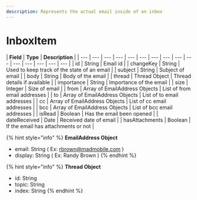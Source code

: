 ```yaml
---
description: Represents the actual email inside of an inbox
---
```


# InboxItem

| **Field** | **Type** | **Description** |
| --- | --- | --- | --- | --- | --- | --- | --- | --- | --- | --- | --- | --- | --- | --- |
| id | String | Email id |
| changeKey | String | Used to keep track of the state of an email |
| subject | String | Subject of email |
| body | String | Body of the email |
| thread | Thread Object | Thread details if available |
| importance | String | Importance of the email |
| size | Integer | Size of email |
| from | Array of EmailAddress Objects | List of from email addresses |
| to | Array of EmailAddress Objects | List of to email addresses |
| cc | Array of EmailAddress Objects | List of cc email addresses |
| bcc | Array of EmailAddress Objects | List of bcc email addresses |
| isRead | Boolean | Has the email been opened |
| dateReceived | Date | Received date of email |
| hasAttachments | Boolean | If the email has attachments or not |

{% hint style="info" %}
**EmailAddress Object**

* email: String \( Ex: rbrown@madmobile.com \)
* display: String \( Ex: Randy Brown \)
{% endhint %}

{% hint style="info" %}
**Thread Object**

* id: String
* topic: String
* index: String
{% endhint %}

